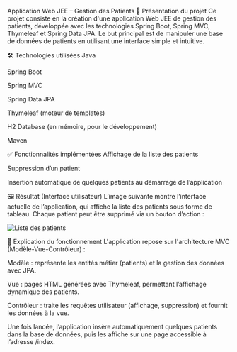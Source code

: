 Application Web JEE – Gestion des Patients
📌 Présentation du projet
Ce projet consiste en la création d'une application Web JEE de gestion des patients, développée avec les technologies Spring Boot, Spring MVC, Thymeleaf et Spring Data JPA.
Le but principal est de manipuler une base de données de patients en utilisant une interface simple et intuitive.

🛠️ Technologies utilisées
Java

Spring Boot

Spring MVC

Spring Data JPA

Thymeleaf (moteur de templates)

H2 Database (en mémoire, pour le développement)

Maven

✅ Fonctionnalités implémentées
Affichage de la liste des patients

Suppression d’un patient

Insertion automatique de quelques patients au démarrage de l’application

🖼️ Résultat (Interface utilisateur)
L’image suivante montre l’interface actuelle de l’application, qui affiche la liste des patients sous forme de tableau. Chaque patient peut être supprimé via un bouton d’action :

![Liste des patients](screenshots/partie1.PNG)


📌 Explication du fonctionnement
L'application repose sur l'architecture MVC (Modèle-Vue-Contrôleur) :

Modèle : représente les entités métier (patients) et la gestion des données avec JPA.

Vue : pages HTML générées avec Thymeleaf, permettant l’affichage dynamique des patients.

Contrôleur : traite les requêtes utilisateur (affichage, suppression) et fournit les données à la vue.

Une fois lancée, l’application insère automatiquement quelques patients dans la base de données, puis les affiche sur une page accessible à l’adresse /index.

